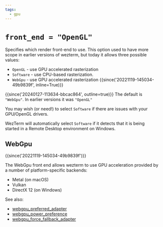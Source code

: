 ```yaml
---
tags:
  - gpu
---
```

# `front_end = "OpenGL"`

Specifies which render front-end to use.  This option used to have
more scope in earlier versions of wezterm, but today it allows three
possible values:

* `OpenGL` - use GPU accelerated rasterization
* `Software` - use CPU-based rasterization.
* `WebGpu` - use GPU accelerated rasterization {{since('20221119-145034-49b9839f', inline=True)}}

{{since('20240127-113634-bbcac864', outline=true)}}
    The default is `"WebGpu"`. In earlier versions it was `"OpenGL"`

You may wish (or need!) to select `Software` if there are issues with your
GPU/OpenGL drivers.

WezTerm will automatically select `Software` if it detects that it is
being started in a Remote Desktop environment on Windows.

## WebGpu

{{since('20221119-145034-49b9839f')}}

The WebGpu front end allows wezterm to use GPU acceleration provided by
a number of platform-specific backends:

* Metal (on macOS)
* Vulkan
* DirectX 12 (on Windows)

See also:

* [webgpu_preferred_adapter](webgpu_preferred_adapter.md)
* [webgpu_power_preference](webgpu_power_preference.md)
* [webgpu_force_fallback_adapter](webgpu_force_fallback_adapter.md)
